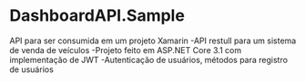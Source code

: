 # DashboardAPI.Sample
API para ser consumida em um projeto Xamarin
-API restull para um sistema de venda de veículos
-Projeto feito em ASP.NET Core 3.1 com implementação de JWT
-Autenticação de usuários, métodos para registro de usuários
